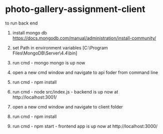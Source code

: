 # photo-gallery-assignment-client

to run back end

1. install mongo db
https://docs.mongodb.com/manual/administration/install-community/

2. set Path in environment variables [C:\Program Files\MongoDB\Server\4.4\bin]

3. run cmd -  mongo
   mongo is up now

4. open a new cmd window and navigate to api foder from command line

5.  run cmd - npm install
6.  run cmd - node src/index.js -  backend is up now at http://localhost:3001/
8. open a new cmd window and navigate to client folder
9. run cmd - npm install
10. run cmd - npm start  - frontend app is up now at http://localhost:3000/
 

